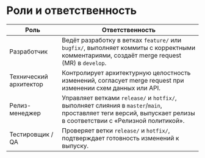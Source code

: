 # Роли и ответственность

| Роль                | Ответственность                                                                                                                                             |
|---------------------|--------------------------------------------------------------------------------------------------------------------------------------------------------------|
| Разработчик         | Ведёт разработку в ветках `feature/` или `bugfix/`, выполняет коммиты с корректными комментариями, создаёт merge request (MR) в `develop`.                    |
| Технический архитектор | Контролирует архитектурную целостность изменений, согласует merge request при изменении схем данных или API.                                               |
| Релиз-менеджер      | Управляет ветками `release/` и `hotfix/`, выполняет слияния в `master`/`main`, проставляет теги версий, выпускает релизы в соответствии с «Релизной политикой». |
| Тестировщик / QA    | Проверяет ветки `release/` и `hotfix/`, подтверждает готовность изменений к выпуску.                                                                         |

